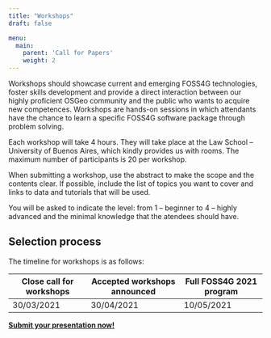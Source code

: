 ```yaml
---
title: "Workshops"
draft: false

menu:
  main:
    parent: 'Call for Papers'
    weight: 2
---
```


Workshops should showcase current and emerging FOSS4G technologies, foster skills development and provide a direct interaction between 
our highly proficient OSGeo community and the public who wants to acquire new competences. Workshops are hands-on sessions in which attendants have the chance to learn a specific FOSS4G software package through problem solving.

Each workshop will take 4 hours. They will take place at the Law School – University of Buenos Aires, which kindly provides us with rooms. 
The maximum number of participants is 20 per workshop.

When submitting a workshop, use the abstract to make the scope and the contents clear. If possible, include the list of topics you want to cover and links to data and tutorials that will be used. 

You will be asked to indicate the level: 
from 1 – beginner to 4 – highly advanced and the minimal knowledge that the atendees should have.

## Selection process

The timeline for workshops is as follows:

| Close call for workshops | Accepted workshops announced | Full FOSS4G 2021 program |
|---------------|-------------|-------------|
| 30/03/2021 | 30/04/2021 | 10/05/2021 |


**[Submit your presentation now!](http://callforpapers.2021.foss4g.org/)**
